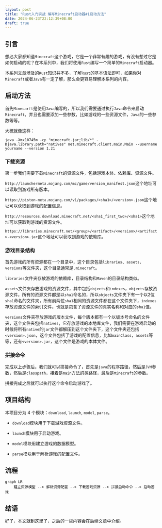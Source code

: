 ```yaml
---
layout: post
title: "Rust入门实战 编写Minecraft启动器#1启动方法"
date: 2024-06-23T22:12:39+08:00
draft: true
---
```


## 引言

想必大家都知道`Minecraft`这个游戏，它是一个非常有趣的游戏，有没有想过它是如何启动的呢？在本系列中，我们将使用`Rust`编写一个简单的`Minecraft`启动器。

本系列文章涉及的`Rust`知识并不多，了解`Rust`的基本语法即可，如果你对`Minecraft`或者`Java`有一定了解，那么会更容易理解本系列的内容。

## 启动方法

首先`Minecarft`是使用`Java`编写的，所以我们需要通过执行`Java`命令来启动`Minecraft`，并且也需要添加一些参数，比如游戏的一些资源文件，`Java`的一些参数等等。

大概就像这样：

```shell
java -Xmx10745m -cp "minecraft.jar;lib/*" -Djava.library.path="natives" net.minecraft.client.main.Main --username yourname --version 1.21
```

### 下载资源

第一步我们需要下载`Minecraft`的资源文件，包括游戏本体、依赖库、资源文件。

`http://launchermeta.mojang.com/mc/game/version_manifest.json`这个地址可以读取到游戏所有版本。

`https://piston-meta.mojang.com/v1/packages/<sha1>/<version>.json`这个地址可以获取到游戏的配置信息。

`http://resources.download.minecraft.net/<sha1_first_two>/<sha1>`这个地址可以获取到游戏的资源文件。

`https://libraries.minecraft.net/<group>/<artifact>/<version>/<artifact>-<version>.jar`这个地址可以获取到游戏的依赖库。

### 游戏目录结构

首先游戏的所有资源都在一个目录中，这个目录包括`libraries`、`assets`、`versions`等文件夹，这个目录通常是`.minecraft`。

`libraries`文件夹存放游戏的依赖库，目录结构和`Maven`的目录结构类似。

`assets`文件夹存放游戏的资源文件，其中包括`objects`和`indexes`，`objects`存放资源文件，所有的资源文件都是以`sha1`命名的，所以`objects`文件夹下有一个以2位`sha1`命名的文件夹，所有前两位`sha1`相同的资源文件都在这个文件夹下，`indexes`存放资源文件的索引文件，也就是包含了资源文件的真实名称和对应的`sha1`值。

`versions`文件夹存放游戏的版本文件，每个版本都有一个以版本号命名的文件夹，这个文件夹包括`natives`，它存放游戏的本地库文件，我们需要在游戏启动的时候将所有`native`的`jar`文件都解压到这个文件夹下，这个文件夹还包括`<version>.json`，这个文件包括了游戏的配置信息，比如`mainClass`，`assets`等等，还有`<version>.jar`，这个文件是游戏的本体文件。

### 拼接命令

完成以上步骤后，我们就可以拼接命令了，首先是`java`的程序路径，然后是`JVM`参数，然后是`classpath`，接着是`main`方法的类路径，最后是`Minecraft`的参数。

拼接完成之后就可以执行这个命令启动游戏了。

## 项目结构

本项目分为 4 个模块：`download`, `launch`, `model`, `parse`。

- `download`模块用于下载游戏资源文件。

- `launch`模块用于启动游戏。

- `model`模块用建立游戏的数据模型。

- `parse`模块用于解析游戏的配置文件。

## 流程

```mermaid
graph LR
    建立资源模型 --> 解析资源配置 --> 下载游戏资源 --> 拼接启动命令 --> 启动游戏
```

## 结语

好了，本文就到这里了，之后的一些内容会在后续文章中介绍。